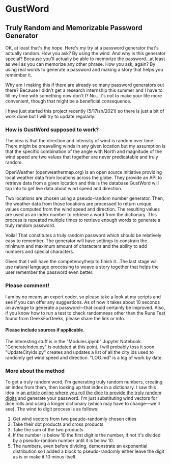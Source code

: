 # GustWord
## Truly Random and Memorizable Password Generator

OK, at least that's the hope. Here's my try at a password generator that's actually random. How you ask? By using the wind. And why is this generator special? Because you'll actually be able to memorize the password...at least as well as you can memorize any other phrase. How you ask, again? By using real words to generate a password and making a story that helps you remember it.

Why am I making this if there are already so many password generators out there? Because I didn't get a research internship this summer and I have to fill my time with something now don't I? No...it's not to make your life more convenient, though that might be a beneficial consequence.

I have just started this project recently (5/17ish/2021) so there is just a bit of work done but I will try to update regularly.

### How is GustWord supposed to work?

The idea is that the direction and intensity of wind is random over time. There might be preavailing winds in any given location but my assumption is that the specific combination of the angle with North and magnitude of the wind speed are two values that together are never predicatable and truly random.

OpenWeather (openweathermap.org) is an open source initiative providing local weather data from locations across the globe. They provide an API to retrieve data from a given location and this is the database GustWord will tap into to get live data about wind speed and direction.

Two locations are chosen using a pseudo-random number generator. Then, the weather data from those locations are processed to return unique values computed from the wind speed and direction. The resulting values are used as an index number to retrieve a word from the dictionary. This process is repeated multiple times to retrieve enough words to generate a truly random password.

Voila! That constitutes a truly random password which should be relatively easy to remember. The generator will have settings to constrain the minimum and maximum amount of characters and the ability to add numbers and special characters.  


Given that I will have the competency/help to finish it...The last stage will use natural language processing to weave a story together that helps the user remember the password even better.


### Please comment!

I am by no means an expert coder, so please take a look at my scripts and see if you can offer any suggestions. As of now it takes about 10 seconds on average to generate a password—that could certainly be improved. Also, if you know how to run a test to check randomness other than the Runs Test found from GeeksForGeeks, please share the link or info.

#### Please include sources if applicable.

The interesting stuff is in the "Modules.ipynb" Jupyter Notebook. "GenerateIndex.py" is outdated at this point, I will probably toss it soon. "UpdateCityIds.py" creates and updates a list of all the city ids used to randomly get wind speed and direction. "LOG.md" is a log of work by date.

### More about the method

To get a truly random word, I'm generating truly random numbers, creating an index from them, then looking up that index in a dictionary. I saw this idea in [an article online where you roll the dice to provide the truly random digits](https://theintercept.com/2015/03/26/passphrases-can-memorize-attackers-cant-guess/) and generate your password. I'm just substituting wind vectors for dice rolls and using a longer dictionary (which may have to change—we'll see). The wind to digit process is as follows:
1. Get wind vectors from two pseudo-randomly chosen cities
2. Take their dot products and cross products
3. Take the sum of the two products
4. If the number is below 10 the first digit is the number, if not it's divided by a pseudo-random number until it is below 10.
5. The numbers, even before dividing, demonstrate an exponential distribution so I added a block to pseudo-randomly either leave the digit as is or make it 10 minus itself.
